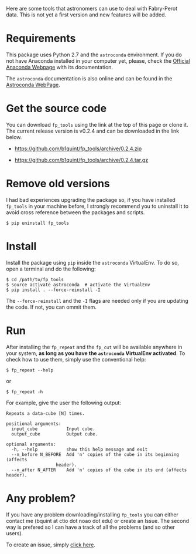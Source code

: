 
  Here are some tools that astronomers can use to deal with Fabry-Perot data.
  This is not yet a first version and new features will be added.

# Requirements

  This package uses Python 2.7 and the `astroconda` environment. If you do not
  have Anaconda installed in your computer yet, please, check the
  [Official Anaconda Webpage](https://www.continuum.io/downloads)
  with its documentation.

  The `astroconda` documentation is also online and can be found in the
  [Astroconda WebPage](https://astroconda.readthedocs.io/en/latest/).

# Get the source code

  You can download `fp_tools` using the link at the top of this page or clone
  it. The current release version is v0.2.4 and can be downloaded in the link
  below.

  * https://github.com/b1quint/fp_tools/archive/0.2.4.zip

  * https://github.com/b1quint/fp_tools/archive/0.2.4.tar.gz  

# Remove old versions

  I had bad experiences upgrading the package so, if you have installed 
  `fp_tools` in your machine before, I strongly recommend you to uninstall it 
  to avoid cross reference between the packages and scripts.
  
    $ pip uninstall fp_tools

# Install

  Install the package using `pip` inside the `astroconda` VirtualEnv. To do so,
  open a terminal and do the following:
  
    $ cd /path/to/fp_tools  
    $ source activate astroconda  # activate the VirtualEnv
    $ pip install . --force-reinstall -I
    
  The `--force-reinstall` and the `-I` flags are needed only if you 
  are updating the code. If not, you can ommit them.

# Run 

  After installing the `fp_repeat` and the `fp_cut` will be available
  anywhere in your system, **as long as you have the `astroconda` VirtualEnv
  activated**. To check how to use them, simply use the conventional help:
  
    $ fp_repeat --help
    
  or
  
    $ fp_repeat -h
    
  For example, give the user the following output:
  
    Repeats a data-cube [N] times.

    positional arguments:
      input_cube           Input cube.
      output_cube          Output cube.

    optional arguments:
      -h, --help           show this help message and exit
      --n_before N_BEFORE  Add 'n' copies of the cube in its beginning (affects
                       header).
      --n_after N_AFTER    Add 'n' copies of the cube in its end (affects header).
  
# Any problem?

  If you have any problem downloading/installing `fp_tools` you can 
  either contact me (bquint at ctio dot noao dot edu) or create an Issue. 
  The second way is prefered so I can have a track of all the problems (and
  so other users).
  
  To create an issue, simply [click here](https://github.com/b1quint/fp_tools/issues/new).
